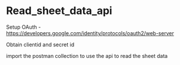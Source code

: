 # Read_sheet_data_api

Setup OAuth - https://developers.google.com/identity/protocols/oauth2/web-server

Obtain clientid and secret id

import the postman collection to use the api to read the sheet data
